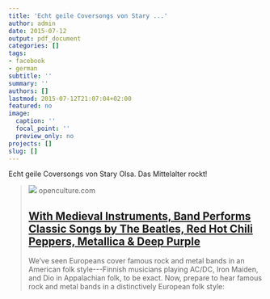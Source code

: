 ```yaml
---
title: 'Echt geile Coversongs von Stary ...'
author: admin
date: 2015-07-12
output: pdf_document
categories: []
tags:
- facebook
- german
subtitle: ''
summary: ''
authors: []
lastmod: 2015-07-12T21:07:04+02:00
featured: no
image:
  caption: ''
  focal_point: ''
  preview_only: no
projects: []
slug: []
---
```

Echt geile Coversongs von Stary Olsa. Das Mittelalter rockt!
> [![](https://cdn8.openculture.com/2015/07/22153935/classic-songs-with-medieval-instruments4.png)](http://www.openculture.com/2015/07/with-medieval-instruments-band-performs-classic-songs-by-deep-purple-red-hot-chili-peppers-metallica-the-beatles.html)
> openculture.com
> ## [With Medieval Instruments, Band Performs Classic Songs by The Beatles, Red Hot Chili Peppers, Metallica & Deep Purple](http://www.openculture.com/2015/07/with-medieval-instruments-band-performs-classic-songs-by-deep-purple-red-hot-chili-peppers-metallica-the-beatles.html)
>
>We’ve seen Europeans cover famous rock and metal bands in an American folk style---Finnish musicians playing AC/DC, Iron Maiden, and Dio in Appalachian folk, to be exact. Now, prepare to hear famous rock and metal bands in a distinctively European folk style:


